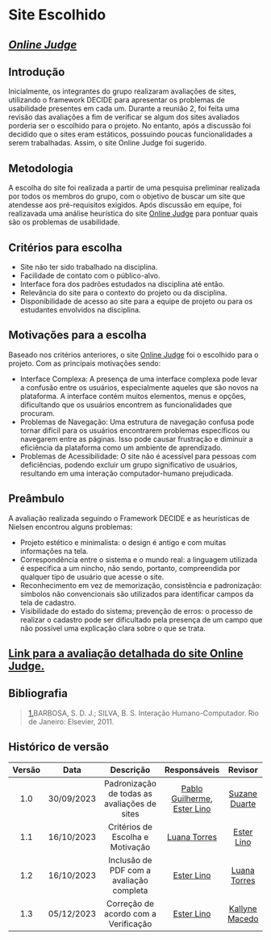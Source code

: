 # **Site Escolhido**

## [_Online Judge_](https://onlinejudge.org/)

## Introdução

Inicialmente, os integrantes do grupo realizaram avaliações de sites, utilizando o framework DECIDE para apresentar os problemas de usabilidade presentes em cada um. Durante a reunião 2, foi feita uma revisão das avaliações a fim de verificar se algum dos sites avaliados porderia ser o escolhido para o projeto. No entanto, após a discussão foi decidido que o sites eram estáticos, possuindo poucas funcionalidades a serem trabalhadas. Assim, o site Online Judge foi sugerido.

## Metodologia

A escolha do site foi realizada a partir de uma pesquisa preliminar realizada por todos os membros do grupo, com o objetivo de buscar um site que atendesse aos pré-requisitos exigidos. Após discussão em equipe, foi realizavada uma análise heurística do site [Online Judge](https://onlinejudge.org/) para pontuar quais são os problemas de usabilidade.

## Critérios para escolha

* Site não ter sido trabalhado na disciplina.
* Facilidade de contato com o público-alvo.
* Interface fora dos padrões estudados na disciplina até então.
* Relevância do site para o contexto do projeto ou da disciplina.
* Disponibilidade de acesso ao site para a equipe de projeto ou para os estudantes envolvidos na disciplina.

## Motivações para a escolha

Baseado nos critérios anteriores, o site [Online Judge](https://onlinejudge.org/) foi o escolhido para o projeto. Com as principais motivações sendo:

* Interface Complexa: A presença de uma interface complexa pode levar a confusão entre os usuários, especialmente aqueles que são novos na plataforma. A interface contém muitos elementos, menus e opções, dificultando que os usuários encontrem as funcionalidades que procuram.
* Problemas de Navegação: Uma estrutura de navegação confusa pode tornar difícil para os usuários encontrarem problemas específicos ou navegarem entre as páginas. Isso pode causar frustração e diminuir a eficiência da plataforma como um ambiente de aprendizado.
* Problemas de Acessibilidade: O site não é acessível para pessoas com deficiências, podendo excluir um grupo significativo de usuários, resultando em uma interação computador-humano prejudicada.

## Preâmbulo

A avaliação realizada seguindo o Framework DECIDE e as heurísticas de Nielsen encontrou alguns problemas:

* Projeto estético e minimalista: o design é antigo e com muitas informações na tela.
* Correspondência entre o sistema e o mundo real: a linguagem utilizada é específica a um nincho, não sendo, portanto, compreendida por qualquer tipo de usuário que acesse o site.
* Reconhecimento em vez de memorização, consistência e padronização: símbolos não convencionais são utilizados para identificar campos da tela de cadastro.
* Visibilidade do estado do sistema; prevenção de erros: o processo de realizar o cadastro pode ser dificultado pela presença de um campo que não possível uma explicação clara sobre o que se trata.

## [Link para a avaliação detalhada do site Online Judge.](avaliacoes/avaliacao-online-judge.pdf)

## Bibliografia

> <a id="REF1" href="#anchor_1">1.</a>BARBOSA, S. D. J.; SILVA, B. S. Interação Humano-Computador. Rio de Janeiro: Elsevier, 2011.<br>

## Histórico de versão

| Versão |    Data    |                  Descrição                   |         Responsáveis          |    Revisor    |
| :----: | :--------: | :------------------------------------------: | :---------------------------: | :-----------: |
|  1.0   | 30/09/2023 | Padronização de todas as avaliações de sites | [Pablo Guilherme](https://github.com/PabloGJBS), [Ester Lino](https://github.com/esteerlino) | [Suzane Duarte](https://github.com/suzaneduarte) |
|  1.1   | 16/10/2023 | Critérios de Escolha e Motivação | [Luana Torres](https://github.com/luanatorress)| [Ester Lino](https://github.com/esteerlino) |
|  1.2   | 16/10/2023 | Inclusão de PDF com a avaliação completa | [Ester Lino](https://github.com/esteerlino) | [Luana Torres](https://github.com/luanatorress) |
|  1.3   | 05/12/2023 | Correção de acordo com a Verificação | [Ester Lino](https://github.com/esteerlino) | [Kallyne Macedo](https://github.com/kalipassos) |
